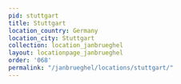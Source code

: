 ```yaml
---
pid: stuttgart
title: Stuttgart
location_country: Germany
location_city: Stuttgart
collection: location_janbrueghel
layout: locationpage_janbrueghel
order: '068'
permalink: "/janbrueghel/locations/stuttgart/"
---
```

